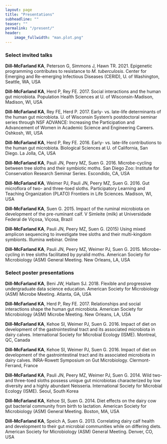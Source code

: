 ```yaml
---
layout: page
title: "Presentations"
subheadline: ""
teaser: ""
permalink: "/present/"
header:
    image_fullwidth: "man.plot.png"
---
```


### Select invited talks

**Dill-McFarland KA**, Peterson G, Simmons J, Hawn TR. 2021. Epigenetic programming contributes to resistance to *M. tuberculosis*. Center for Emerging and Re-emerging Infectious Diseases (CERID), U. of Washington, Seattle, WA, USA

**Dill-McFarland KA**, Herd P, Rey FE. 2017. Social interactions and the human gut microbiota. Population Health Sciences at U. of Wisconsin-Madison, Madison, WI, USA

**Dill-McFarland KA**, Rey FE, Herd P. 2017. Early- vs. late-life determinants of the human gut microbiota. U. of Wisconsin System’s postdoctoral seminar series through NSF ADVANCE: Increasing the Participation and Advancement of Women in Academic Science and Engineering Careers. Oshkosh, WI, USA

**Dill-McFarland KA**, Herd P, Rey FE. 2016. Early- vs. late-life contributions to the human gut microbiota. Biological Sciences at U. of California, San Diego. La Jolla, CA, USA 

**Dill-McFarland KA**, Pauli JN, Peery MZ, Suen G. 2016. Microbe-cycling between tree sloths and their symbiotic moths. San Diego Zoo: Institute for Conservation Research Seminar Series. Escondido, CA, USA

**Dill-McFarland KA**, Weimer PJ, Pauli JN, Peery MZ, Suen G. 2016. Gut microflora of two- and three-toed sloths. Participatory Learning and Teaching Organization (PLATO) Frontiers in Life Sciences. Madison, WI, USA

**Dill-McFarland KA**, Suen G. 2015. Impact of the ruminal microbiota on development of the pre-ruminant calf. V Simleite (milk) at Universidade Federal de Viçosa, Viçosa, Brazil

**Dill-McFarland KA**, Pauli JN, Peery MZ, Suen G. (2015) Using mixed amplicon sequencing to investigate tree sloths and their multi-kingdom symbionts. Illumina webinar. Online

**Dill-McFarland KA**, Pauli JN, Peery MZ, Weimer PJ, Suen G. 2015. Microbe-cycling in tree sloths facilitated by pyralid moths. American Society for Microbiology (ASM) General Meeting. New Orleans, LA, USA

### Select poster presentations

**Dill-McFarland KA**, Beni JW, Hallam SJ. 2018. Flexible and progressive undergraduate data science education. American Society for Microbiology (ASM) Microbe Meeting. Atlanta, GA, USA

**Dill-McFarland KA**, Herd P, Rey FE. 2017. Relationships and social interactions shape the human gut microbiota. American Society for Microbiology (ASM) Microbe Meeting. New Orleans, LA, USA

**Dill-McFarland KA**, Kehoe SI, Weimer PJ, Suen G. 2016. Impact of diet on development of the gastrointestinal tract and its associated microbiota in dairy calves. International Society for Microbial Ecology (ISME). Montreal, QC, Canada

**Dill-McFarland KA**, Kehoe SI, Weimer PJ, Suen G. 2016. Impact of diet on development of the gastrointestinal tract and its associated microbiota in dairy calves. INRA-Rowett Symposium on Gut Microbiology. Clermont-Ferrand, France 

**Dill-McFarland KA**, Pauli JN, Peery MZ, Weimer PJ, Suen G. 2014. Wild two- and three-toed sloths possess unique gut microbiotas characterized by low diversity and a highly abundant Neisseria. International Society for Microbial Ecology (ISME). Seoul, South Korea

**Dill-McFarland KA**, Kehoe SI, Suen G. 2014. Diet effects on the dairy cow gut bacterial community from birth to lactation. American Society for Microbiology (ASM) General Meeting. Boston, MA, USA

**Dill-McFarland KA**, Speich A, Suen G. 2013. Correlating dairy calf health and development to their gut microbial communities while on differing diets. American Society for Microbiology (ASM) General Meeting. Denver, CO, USA